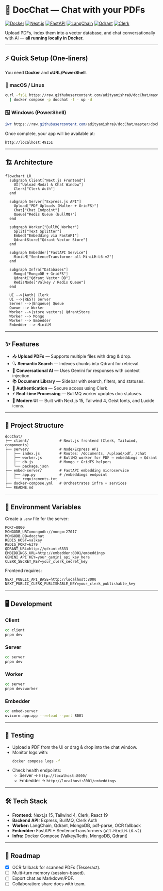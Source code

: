 # 📄 DocChat — Chat with your PDFs

[![Docker](https://img.shields.io/badge/Docker-ready-blue?logo=docker)](https://www.docker.com/)
[![Next.js](https://img.shields.io/badge/Next.js-15-black?logo=next.js)](https://nextjs.org/)
[![FastAPI](https://img.shields.io/badge/FastAPI-embeddings-teal?logo=fastapi)](https://fastapi.tiangolo.com/)
[![LangChain](https://img.shields.io/badge/LangChain-RAG-success)](https://www.langchain.com/)
[![Qdrant](https://img.shields.io/badge/Qdrant-vector%20db-purple)](https://qdrant.tech)
[![Clerk](https://img.shields.io/badge/Auth-Clerk-orange)](https://clerk.com)

Upload PDFs, index them into a vector database, and chat conversationally with AI — **all running locally in Docker.**

---

## ⚡ Quick Setup (One-liners)

You need **Docker** and **cURL/PowerShell**.

### 🐧 macOS / Linux
```bash
curl -fsSL https://raw.githubusercontent.com/adityamishra9/docChat/master/docker-compose.yml \
  | docker compose -p docchat -f - up -d
```

### 🪟 Windows (PowerShell)
```powershell
iwr https://raw.githubusercontent.com/adityamishra9/docChat/master/docker-compose.yml -OutFile docker-compose.yml; docker compose -p docchat -f docker-compose.yml up -d
```

Once complete, your app will be available at:

```
http://localhost:49151
```

---

## 🏗️ Architecture

```mermaid
flowchart LR
  subgraph Client["Next.js Frontend"]
    UI["Upload Modal & Chat Window"]
    Clerk["Clerk Auth"]
  end

  subgraph Server["Express.js API"]
    Upload["PDF Uploads (Multer + GridFS)"]
    Chat["Chat Endpoint"]
    Queue["Redis Queue (BullMQ)"]
  end

  subgraph Worker["BullMQ Worker"]
    Split["Text Splitter"]
    Embed["Embedding via FastAPI"]
    QdrantStore["Qdrant Vector Store"]
  end

  subgraph Embedder["FastAPI Service"]
    MiniLM["SentenceTransformer all-MiniLM-L6-v2"]
  end

  subgraph Infra["Databases"]
    Mongo["MongoDB + GridFS"]
    Qdrant["Qdrant Vector DB"]
    RedisNode["Valkey / Redis Queue"]
  end

  UI -->|Auth| Clerk
  UI -->|REST| Server
  Server -->|Enqueue| Queue
  Queue --> Worker
  Worker -->|store vectors| QdrantStore
  Worker --> Mongo
  Worker --> Embedder
  Embedder --> MiniLM
```

---

## ✨ Features

- 📤 **Upload PDFs** — Supports multiple files with drag & drop.  
- 🔍 **Semantic Search** — Indexes chunks into Qdrant for retrieval.  
- 💬 **Conversational AI** — Uses Gemini for responses with context injection.  
- 📚 **Document Library** — Sidebar with search, filters, and statuses.  
- 👤 **Authentication** — Secure access using Clerk.  
- ⚡ **Real-time Processing** — BullMQ worker updates doc statuses.  
- 🎨 **Modern UI** — Built with Next.js 15, Tailwind 4, Geist fonts, and Lucide icons.  

---

## 📂 Project Structure

```
docChat/
├── client/              # Next.js frontend (Clerk, Tailwind, components)
├── server/              # Node/Express API
│   ├── index.js         # Routes: /documents, /upload/pdf, /chat
│   ├── worker.js        # BullMQ worker for PDF → embeddings → Qdrant
│   ├── db.js            # Mongo + GridFS helpers
│   └── package.json
├── embed-server/        # FastAPI embedding microservice
│   ├── app.py           # /embeddings endpoint
│   └── requirements.txt
├── docker-compose.yml   # Orchestrates infra + services
└── README.md
```

---

## 🔐 Environment Variables

Create a `.env` file for the server:

```env
PORT=8000
MONGODB_URI=mongodb://mongo:27017
MONGODB_DB=docchat
REDIS_HOST=valkey
REDIS_PORT=6379
QDRANT_URL=http://qdrant:6333
EMBEDDINGS_URL=http://embedder:8001/embeddings
GEMINI_API_KEY=your_gemini_api_key_here
CLERK_SECRET_KEY=your_clerk_secret_key
```

Frontend requires:

```env
NEXT_PUBLIC_API_BASE=http://localhost:8000
NEXT_PUBLIC_CLERK_PUBLISHABLE_KEY=your_clerk_publishable_key
```

---

## 🖥️ Development

### Client
```bash
cd client
pnpm dev
```

### Server
```bash
cd server
pnpm dev
```

### Worker
```bash
cd server
pnpm dev:worker
```

### Embedder
```bash
cd embed-server
uvicorn app:app --reload --port 8001
```

---

## 🧪 Testing

- Upload a PDF from the UI or drag & drop into the chat window.  
- Monitor logs with:
  ```bash
  docker compose logs -f
  ```
- Check health endpoints:
  - Server → `http://localhost:8000/`
  - Embedder → `http://localhost:8001/embeddings`

---

## 🛠️ Tech Stack

- **Frontend:** Next.js 15, Tailwind 4, Clerk, React 19  
- **Backend API:** Express, BullMQ, Clerk Auth  
- **Worker:** LangChain, Qdrant, MongoDB, pdf-parse, OCR fallback  
- **Embedder:** FastAPI + SentenceTransformers (`all-MiniLM-L6-v2`)  
- **Infra:** Docker Compose (Valkey/Redis, MongoDB, Qdrant)

---

## 🚀 Roadmap

- [x] OCR fallback for scanned PDFs (Tesseract).  
- [ ] Multi-turn memory (session-based).  
- [ ] Export chat as Markdown/PDF.  
- [ ] Collaboration: share docs with team.